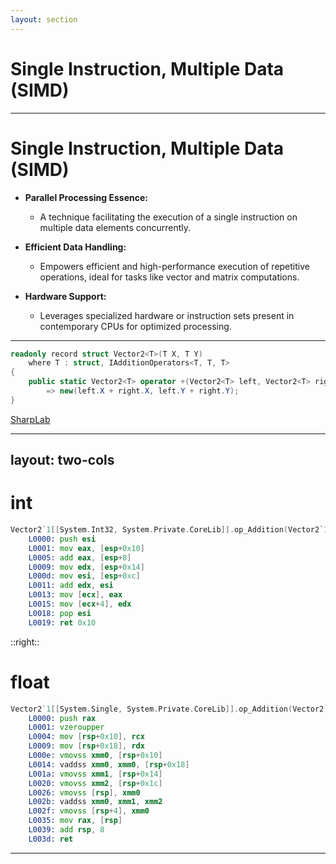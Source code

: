 ```yaml
---
layout: section
---
```


# Single Instruction, Multiple Data (SIMD)

---

# Single Instruction, Multiple Data (SIMD)

- **Parallel Processing Essence:**
  - A technique facilitating the execution of a single instruction on multiple data elements concurrently.

- **Efficient Data Handling:**
  - Empowers efficient and high-performance execution of repetitive operations, ideal for tasks like vector and matrix computations.

- **Hardware Support:**
  - Leverages specialized hardware or instruction sets present in contemporary CPUs for optimized processing.

---

```csharp
readonly record struct Vector2<T>(T X, T Y)
    where T : struct, IAdditionOperators<T, T, T>
{
    public static Vector2<T> operator +(Vector2<T> left, Vector2<T> right)
        => new(left.X + right.X, left.Y + right.Y);
}
```


[SharpLab](https://sharplab.io/#v2:EYLgxg9gTgpgtADwGwBYA0AXEBDAzgWwB8ABAJgEYBYAKGIAYACY8gOgDkBXfGKASzFwBuGvQYBlABbYoABwAy2YCwBKHAHYZe3YdRHkAnAAo1MAO4MAajDAZopADy8NAPkPk0DUgEoGAagYm5lY2do4uhgDMHiheXjo0ANoAUrwYAOIwJnxghhgAnjIwEABmhk4YsQC6iSnpmTz8uQVFpcUANhDYFV7V1LDYACYQam15DLCQUAMMuBhQHDaW1rZQDgAqrmsMABoeWwCaXjQMJwymEjwwDFsgM3MLGB4AkgCCAwOpvMMA8oVQXdBcPY1ns9s4aABvY6nYgRJjkJBLEKrYHOBgQP4AqB+QzBFbrNFtGDFR5I/Go8a8ADmEgq0NOpwAvGjAoYiSSWNs/JSaRhOR52Xz9ty+LyWIcdABfIA)


---
layout: two-cols
---

# int

```asm
Vector2`1[[System.Int32, System.Private.CoreLib]].op_Addition(Vector2`1<Int32>, Vector2`1<Int32>)
    L0000: push esi
    L0001: mov eax, [esp+0x10]
    L0005: add eax, [esp+8]
    L0009: mov edx, [esp+0x14]
    L000d: mov esi, [esp+0xc]
    L0011: add edx, esi
    L0013: mov [ecx], eax
    L0015: mov [ecx+4], edx
    L0018: pop esi
    L0019: ret 0x10
```

::right::

# float

```asm
Vector2`1[[System.Single, System.Private.CoreLib]].op_Addition(Vector2`1<Single>, Vector2`1<Single>)
    L0000: push rax
    L0001: vzeroupper
    L0004: mov [rsp+0x10], rcx
    L0009: mov [rsp+0x18], rdx
    L000e: vmovss xmm0, [rsp+0x10]
    L0014: vaddss xmm0, xmm0, [rsp+0x18]
    L001a: vmovss xmm1, [rsp+0x14]
    L0020: vmovss xmm2, [rsp+0x1c]
    L0026: vmovss [rsp], xmm0
    L002b: vaddss xmm0, xmm1, xmm2
    L002f: vmovss [rsp+4], xmm0
    L0035: mov rax, [rsp]
    L0039: add rsp, 8
    L003d: ret
```

---


